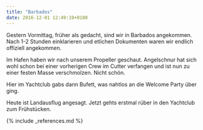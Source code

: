 ```yaml
---
title: "Barbados"
date: 2016-12-01 12:49:19+0100
---
```


Gestern Vormittag, früher als gedacht, sind wir in Barbados angekommen. Nach 1-2 Stunden einklarieren und etlichen Dokumenten waren wir endlich offiziell angekommen.

Im Hafen haben wir nach unserem Propeller geschaut. Angelschnur hat sich wohl schon bei einer vorherigen Crew im Cutter verfangen und ist nun zu einer festen Masse verschmolzen. Nicht schön.

Hier im Yachtclub gabs dann Bufett, was nahtlos an die Welcome Party über ging. 

Heute ist Landausflug angesagt. Jetzt gehts erstmal rüber in den Yachtclub zum Frühstücken.

{% include _references.md %}